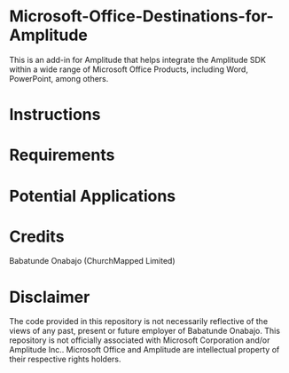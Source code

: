 # Microsoft-Office-Destinations-for-Amplitude
This is an add-in for Amplitude that helps integrate the Amplitude SDK within a wide range of Microsoft Office Products, including Word, PowerPoint, among others. 

# Instructions

# Requirements

# Potential Applications

# Credits
Babatunde Onabajo (ChurchMapped Limited)

# Disclaimer
The code provided in this repository is not necessarily reflective of the views of any past, present or future employer of Babatunde Onabajo. This repository is not officially associated with Microsoft Corporation and/or Amplitude Inc.. Microsoft Office and Amplitude are intellectual property of their respective rights holders. 

